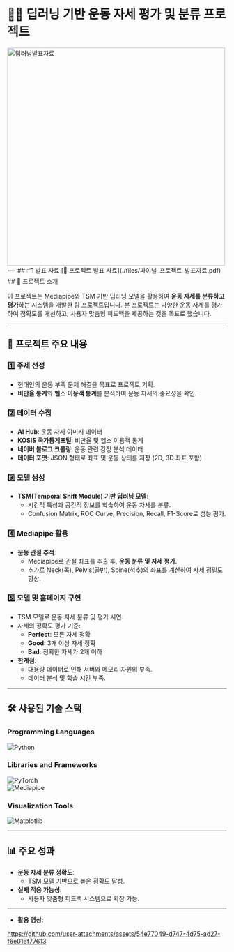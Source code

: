 # 🏋️‍♂️ 딥러닝 기반 운동 자세 평가 및 분류 프로젝트


<img src="https://github.com/user-attachments/assets/69cc6311-c11d-46eb-8d59-10b60dffaa92" alt="딥러닝발표자료" width="500">
---
## 🗂 발표 자료
[📂 프로젝트 발표 자료](./files/파이널_프로젝트_발표자료.pdf)
## 📖 프로젝트 소개

이 프로젝트는 Mediapipe와 TSM 기반 딥러닝 모델을 활용하여 **운동 자세를 분류하고 평가**하는 시스템을 개발한 팀 프로젝트입니다. 본 프로젝트는 다양한 운동 자세를 평가하여 정확도를 개선하고, 사용자 맞춤형 피드백을 제공하는 것을 목표로 했습니다.

---

## 📂 프로젝트 주요 내용

### 1️⃣ **주제 선정**
- 현대인의 운동 부족 문제 해결을 목표로 프로젝트 기획.
- **비만율 통계**와 **헬스 이용객 통계**를 분석하여 운동 자세의 중요성을 확인.

### 2️⃣ **데이터 수집**
- **AI Hub**: 운동 자세 이미지 데이터
- **KOSIS 국가통계포털**: 비만율 및 헬스 이용객 통계
- **네이버 블로그 크롤링**: 운동 관련 감정 분석 데이터
- **데이터 포맷**: JSON 형태로 좌표 및 운동 상태를 저장 (2D, 3D 좌표 포함)

### 3️⃣ **모델 생성**
- **TSM(Temporal Shift Module) 기반 딥러닝 모델**:
  - 시간적 특성과 공간적 정보를 학습하여 운동 자세를 분류.
  - Confusion Matrix, ROC Curve, Precision, Recall, F1-Score로 성능 평가.

### 4️⃣ **Mediapipe 활용**
- **운동 관절 추적**:
  - Mediapipe로 관절 좌표를 추출 후, **운동 분류 및 자세 평가**.
  - 추가로 Neck(목), Pelvis(골반), Spine(척추)의 좌표를 계산하여 자세 정밀도 향상.

### 5️⃣ **모델 및 홈페이지 구현**
- TSM 모델로 운동 자세 분류 및 평가 시연.
- 자세의 정확도 평가 기준:
  - **Perfect**: 모든 자세 정확
  - **Good**: 3개 이상 자세 정확
  - **Bad**: 정확한 자세가 2개 이하
- **한계점**:
  - 대용량 데이터로 인해 서버와 메모리 자원의 부족.
  - 데이터 분석 및 학습 시간 부족.

---

## 🛠️ 사용된 기술 스택

### **Programming Languages**
![Python](https://img.shields.io/badge/Python-3776AB?style=for-the-badge&logo=python&logoColor=white)

### **Libraries and Frameworks**
![PyTorch](https://img.shields.io/badge/PyTorch-EE4C2C?style=for-the-badge&logo=pytorch&logoColor=white)  
![Mediapipe](https://img.shields.io/badge/Mediapipe-009688?style=for-the-badge&logo=mediapipe&logoColor=white)

### **Visualization Tools**
![Matplotlib](https://img.shields.io/badge/Matplotlib-11557C?style=for-the-badge)

---

## 📊 주요 성과
- **운동 자세 분류 정확도**:
  - TSM 모델 기반으로 높은 정확도 달성.
- **실제 적용 가능성**:
  - 사용자 맞춤형 피드백 시스템으로 확장 가능.

---
- **활용 영상**:


https://github.com/user-attachments/assets/54e77049-d747-4d75-ad27-f6e016f77613




